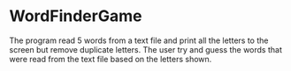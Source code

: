 # WordFinderGame
The program read 5 words from a text file and print all the letters to the screen but remove duplicate letters. The user try and guess the words that were read from the text file based on the letters shown.
